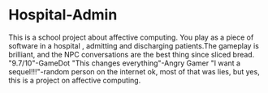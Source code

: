 Hospital-Admin
==============

This is a school project about affective computing. You play as a piece of software in a hospital , admitting and discharging patients.The gameplay is brilliant, and the NPC conversations are the best thing since sliced bread.
"9.7/10"-GameDot 
"This changes everything"-Angry Gamer 
"I want a sequel!!!"-random person on the internet
ok, most of that was lies, but yes, this is a project on affective computing.
